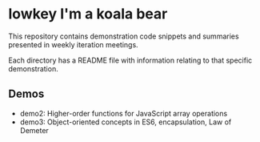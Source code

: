 # lowkey I'm a koala bear

This repository contains demonstration code snippets and summaries presented in weekly iteration meetings.

Each directory has a README file with information relating to that specific demonstration.

## Demos

- demo2: Higher-order functions for JavaScript array operations
- demo3: Object-oriented concepts in ES6, encapsulation, Law of Demeter